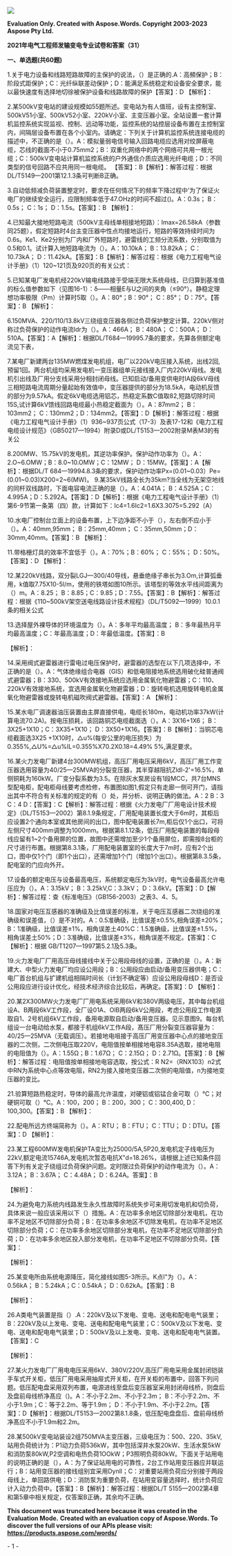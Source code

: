 ﻿![](2021%E5%B9%B4%E7%94%B5%E6%B0%94%E5%B7%A5%E7%A8%8B%E5%B8%88%E5%8F%91%E8%BE%93%E5%8F%98%E7%94%B5%E4%B8%93%E4%B8%9A%E8%AF%95%E5%8D%B7%E5%92%8C%E7%AD%94%E6%A1%88(31).001.png)

**Evaluation Only. Created with Aspose.Words. Copyright 2003-2023 Aspose Pty Ltd.**

**2021年电气工程师发输变电专业试卷和答案（31）**

**一、单选题(共60题)**

1\.关于电力设备和线路短路故障的主保护的说法，（）是正确的.A：高頻保护；B：阶段式距保护；C：光纤纵联差动保护；D：能满足系统稳定和设备安全要求，能以最快速度有选择地切徐被保护设备和线路故障的保护【答案】：D
【解析】：

2\.某500kV变电站的建设规模如55题所述。变电站为有人值班，设有主控制室、500kV51小室、500kV52小室、220kV小室、主变压器小室。全站设置一套计算机监控系统实现监视、控制、远动等功能，监控系统的站控层设备布置在主控制室内，间隔层设备布置在各个小室内。请确定：下列关于计算机监控系统连接电缆的描述中，不正确的是（）。A：模拟量弱电信号输入回路电缆应选用对绞屏蔽电缆，芯线的截面不小于0.75mm2；B：双重化网络中的两个网络可共用一根光缆；C：500kV变电站计算机监控系统的户外通信介质应选用光纤电缆；D：不同类型的信号回路不应共用同一根电缆。
【答案】：B【解析】：解答过程：根据DL/T5149—2001第12.1.3条可判断B正确。

3\.自动低频减负荷装置整定时，要求在任何情况下的频率下降过程中’为了保证火电厂的继续安全运行，应限制频率低于47.OHz的时间不超过()。A：0.3s； B：0.5s； C：1s； D：1.5s。【答案】：B
【解析】：

4\.已知最大接地短路电流（500kV主母线单相接地短路）：Imax=26.58kA（参数同25题），假定短路时4台主变压器中性点均接地运行，短路的等效持续时间为0.6s。Ke1、Ke2分别为厂内和厂外短路时，避雷线的工频分流系数，分别取值为0.5和0.1。试计算入地短路电流为（）。A：10.10kA； B：13.82kA； C：10.73kA； D：11.42kA。【答案】：B【解析】：解答过程：根据《电力工程电气设计手册》（1）120~121页及920页的有关公式：

5\.已知某电厂发电机经220kV输电线路接于受端无限大系统母线，已归算到基准值的标么值参数如下（见图16-1）：δ——相量E与U之间的夹角（≤90°）。静稳定理想功率极限（Pm）计算时5取（）。A：80°；B：90°； C：85°； D：75°。【答案】：B
【解析】：

6\.150MVA、220/110/13.8kV三绕组变压器各侧过负荷保护整定计算。220kV侧对称过负荷保护的动作电流Idr为（）。A：466A； B：480A； C：500A； D：510A。【答案】：A【解析】：根据DL/T684—19995.7条的要求，先算各侧额定电流见下表， 

7\.某电厂新建两台135MW燃煤发电机组，电厂以220kV电压接入系统，出线2回,预留1回。两台机组均采用发电机一变压器组单元接线接入厂内220kV母线。发电机引出线及厂用分支线采用分相封闭母线。已知启动/备用变供电时IA段6kV母线三相短路电流周期分量起始有效值中，变压器提供的部分为18.5kA，电动机反馈的部分为9.57kA。假定6kV电缆选用铝芯，热稳定系数C值取82,短路切除时间15S,试计算6kV馈线回路电缆最小热稳定截面为（）。A：87mm2； B：103mm2； C：130mm2；D：134mm2。【答案】：D【解析】：解答过程：根据《电力工程电气设计手册》（1）936~937页公式（17-3）及表17-12和《电力工程电缆设计规范》（GB50217—1994）附录D或DL/T5153—2002附录M表M3的有关公

8\.200MW、15.75kV的发电机，其逆功率保护。保护动作功率为（）。A：2.O~6.OMW；B：8.0~10.OMW；C：12MW； D：15MW。【答案】：A【解析】：根据DL/T 684—19994.8.3条的要求，保护动作功率Px=(0.01~0.03）Pe=(0.01~0.03)X200=2~6(MW)。
9\.某35kV线路全长为35km?当全线为无架空地线的同杆双线路时，下面电容电流正确的是（）。A：4.041A； B：4.525A；C：4.995A；D：5.292A。【答案】：D【解析】：根据《电力工程电气设计手册》（1）第6-9节第一条第（四）款，计算如下：Ic4=1.6Ic2=1.6X3.3075=5.292（A）

10\.水电厂控制台立面上的设备布置，上下边净距不小于（），左右倒不应小于（）。A：40mm,95mm； B：25mm,40mm； C：35mm,50mm；D：30mm,40mm。【答案】：B
【解析】：

11\.带格栅灯具的效率不宜低于（）。A：70%；B：60%； C：55%； D：50%。【答案】：D
【解析】：

12\.某220kV线路，双分裂LGJ—300/40导线，悬垂绝缘子串长为3.Om,计算弧垂用，k值取7.75X10-5l/m，使用的铁塔如图10所示。该塔型的等效水平线间距离为（）m。A：8.25； B：8.85；C：9.85；D：7.55。【答案】：B【解析】：解答过程：根据《110~500kV架空送电线路设计技术规程》（DL/T5092—1999）10.0.1条的相关公式

13\.选择屋外裸导体的环境温度为（）。A：多年平均最高温度； B：多年最热月平均最高溫度；C：年最高溫度；D：年最低温度。【答案】：B

【解析】：

14\.采用阀式避雷器进行雷电过电压保护时，避雷器的选型在以下几项选择中，不正确的是（）。A：气体绝缘组合电器（GIS）和低电阻接地系统选用破化硅普通阀式避雷器；B：330、500kV有效接地系统应选用金属氧化物避雷器；C：110、220kV有效接地系统，宜选用金属氧化物避雷器；D：旋转电机选用旋转电机金属氧化物避雷器或旋转电机磁吹阀式避雷器。【答案】：A
【解析】：

15\.某水电厂调速器油压装置由主屏直接供电，电缆长180m，电动机功率37kW(计算电流70.2A)。按电压损耗，该回路铜芯电缆截面选（）。A：3X16+1X6； B：3X25+1X10；C：3X35+1X10； D：3X50+1X16。【答案】：B【解析】：当铜芯电缆截面选3X25 +1X10时，△u%(每安公里的电压损失）为0.355%,△U%=△u%IL=0.355%X70.2X0.18=4.49% 5%,满足要求。

16\.某火力发电厂新建4台300MW机组，高压厂用电压采用6kV，高压厂用工作变压器选用容量为40/25—25MVA的分裂变压器，其半穿越阻抗Zldl-2'=16.5%，单侧铜耗为160kW。厂变分裂系数为3.5。在除灰水泵房设有1段MCC，共7台MNS型配电柜，配电柜母线要考虑检修，布置图如图1,假定只有走廊一侧可开门，请指出其中不符合有关标准的规定的有（）处，并分析、说明正确的做法。A：2 B：3 C：4 D：【答案】：C【解析】：解答过程：根据《火力发电厂厂用电设计技术规定》（DL/T5153—2002）第8.1.9条规定，厂用配电装置长度大于6m时，其柜后应设置2个通向本室或其他房间的出口，图中配电装置长7m,柜后仅1个出口，可将左侧尺寸400mm调整为1000mm。根据第8.1.12条，低压厂用配电装置的每段母线应留有1~2个备用屏的位置，故图中还需增加至少1个备用屏位，即需按8台柜的尺寸进行布置。根据第8.3.1条，厂用配电装置室的长度大于7m时，应有2个出口，图中仅1个门（即1个出口），还需增加1个门（增加1个出口）。根据第8.3.5条，配电室的门应向外开。

17\.设备的额定电压与设备最高电压，系统额定电压为3kV时，电气设备最高允许电压应为（）。A：3.15kV； B：3.25kV,C：3.3kV； D：3.6kV。【答案】：D【解析】：解答过程：查《标准电压》（GB156-2003）之表3、4、5。

18\.国家对电压互感器的准确级及比值误差的标准，关于电压互感器二次绕组的准确级和误差值，（）是不对的。A：0.5准确级，比值误差±0.5%,相角误差±20%；B：1准确级，比值误差±1%，相角误差土40%C：1.5准确级，比值误差±1.5%，相角误差土50%；D：3准确级，比值误差±3%，相角误差不规定。【答案】：C【解析】：根据 GB/T1207—1997第5.2.1及5.3条。

19\.火力发电厂厂用高压母线接线中关于公用段母线的设置，正确的是（）。A：新建大、中型火力发电厂均应设公用段；B：公用段应由启动/备用变压器供电；C：电厂首台机组与扩建机组相隔时间长（计划不确定等）应设公用段母线D：是否设公用段应进行设计优化，经技术经济综合比较后，再确定。【答案】：D
【解析】：

20\.某2X300MW火力发电厂厂用电系统采用6kV和380V两级电压，其中每台机组设A、B两段6kV工作段，全厂设01A、OlB两段6kV公用段，考虑公用段工作电源取自1、2号机组6kV工作段，备用电源取自启动/备用变压器。见示意图9。每台机组设一台电动给水泵，都接于机组6kV工作A段，髙压厂用分裂变压器容量为：40/25—25MVA（无载调压）。若接地电咀接于高压厂用变压器中心点的接地变压器的二次侧，二次侧电压取220V，电阻值按单相接地电容8.35A选取，接地电阻的电阻值为（）。A：1.55Ω；B：1.67Ω； C：2.15Ω； D：2.71Ω。【答案】：B【解析】：解答过程：电阻值按单相接地电容选取，按公式：R N2=（RNX103）n2式中RN为系统中心点等效电阻，RN2为接入接地变压器二次侧的电阻值，n为接地变压器的变比。

21\.验算短路热稳定时，导体的最高允许温度，对硬铝或铝锰合金可取（）℃；对硬铜可取（）℃。A：100，200； B：200，300； C：300,400, D：100,300。【答案】：B
【解析】：

22\.配电所远方终端简称为（）。A：RTU； B：FTU； C：TTU； D：DTU。【答案】：D
【解析】：

23\.某工程600MW发电机保护TA变比为25000/5A,5P20,发电机定子线电压为22kV,额定电流15746A,发电机次暂态电抗X"d=18.26%，请根据上述已知条件回答下列有关定子绕组过负荷保护问题。定时限过负荷保护的动作电流为（）。A：3.12A； B：3.67A； C：4.48A； D：6.24A。答案】：B

【解析】：

24\.为避免电力系统内线路发生永久性故障时系统失步可来用切发电机和切负荷，具体来说一般应该采用以下（）措施。A：在功率多余地区切除部分发电机，在功率不足地区不切除部分负荷；B：在功率多余地区不切除发电机，在功率不足地区切除部分负荷；C：在功率多余地区切除部分发电机，在功率不足地区切除部分负荷；D：在功率多余地区投入部分发电机，在功率不足地区不切除部分负荷。【答案】：

【解析】：

25\.某变电所由系统电源降压，简化接线如图5-3所示。K点I"为（）。A：0.56kA； B：5.24kA；C：0.54kA； D：0.62kA。【答案】：B

【解析】：

26\.A类电气装置是指（）.A：220kV及以下发电、变电、送电和配电电气装里；B：220kV及以上发电、变电、送电和配电电气装里；C：500kV及以下发电、变电、送电和配电电气装里；D：500kV及以上发电、变电、送电和配电电气装置。【答案】：C

【解析】：

27\.某火力发电厂厂用电电压采用6kV、380V/220V,高压厂用电采用金属封闭铠装手车式开关柜，低压厂用电采用抽屉式开关柜，在开关柜的布置中，回答下列问题。低压配电盘采用双列布置，电源进线至盘后变压器室采用封闭母线桥，则盘后及盘前母线桥净髙应（)。A：不小于2.2m、不小于2.3m； B：不小于2.2m、不小于1.9m；C：等于2.2m、等于1.9m； D：不小于1.9m、不小于2.2m。【答案】：D【解析】：根据DL/T5153—2002第8.1.8条，低压配电盘盘后、盘前母线桥净髙应不小于1.9m和2.2m。

28\.某500kV变电站装设2组750MVA主变压器，三级电压为：500、220、35kV,站用负荷统计为：P1动力负荷536kW，其中包括深井水泵20kW、生活水泵5kW和消防泵80kW,P2空调和电热负荷1OOkW；P3照明负荷80kW。下面关于站用电的说明正确的是（），A：为了保证站用电的可靠性，2台工作站用变压器应并联运行；B：站用变压器的接线组别宜采用Dynll；C：对重要站用负荷应分别接于两段母线上，单回路供电；D：消防泵为重要负荷，在站用变容量选择时，统计负荷应计入动力负荷中。【答案】：B【解析】：解答过程：根据DL/T 5155—2002第4章和第5章中相关规定，仅答案B正确，其余均不正确。

**This document was truncated here because it was created in the Evaluation Mode.**
**Created with an evaluation copy of Aspose.Words. To discover the full versions of our APIs please visit: https://products.aspose.com/words/**

\- 1 -

